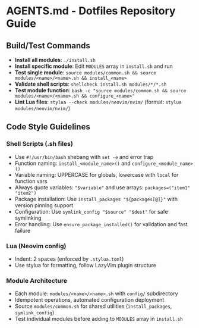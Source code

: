 # AGENTS.md - Dotfiles Repository Guide

## Build/Test Commands
- **Install all modules**: `./install.sh`
- **Install specific module**: Edit `MODULES` array in `install.sh` and run
- **Test single module**: `source modules/common.sh && source modules/<name>/<name>.sh && install_<name>`
- **Validate shell scripts**: `shellcheck install.sh modules/*/*.sh`
- **Test module function**: `bash -c "source modules/common.sh && source modules/<name>/<name>.sh && configure_<name>"`
- **Lint Lua files**: `stylua --check modules/neovim/nvim/` (format: `stylua modules/neovim/nvim/`)

## Code Style Guidelines

### Shell Scripts (.sh files)
- Use `#!/usr/bin/bash` shebang with `set -e` and error trap
- Function naming: `install_<module_name>()` and `configure_<module_name>()`
- Variable naming: UPPERCASE for globals, lowercase with `local` for function vars
- Always quote variables: `"$variable"` and use arrays: `packages=("item1" "item2")`
- Package installation: Use `install_packages "${packages[@]}"` with version pinning support
- Configuration: Use `symlink_config "$source" "$dest"` for safe symlinking
- Error handling: Use `ensure_package_installed()` for validation and fast failure

### Lua (Neovim config)
- Indent: 2 spaces (enforced by `.stylua.toml`)
- Use stylua for formatting, follow LazyVim plugin structure

### Module Architecture
- Each module: `modules/<name>/<name>.sh` with `config/` subdirectory
- Idempotent operations, automated configuration deployment
- Source `modules/common.sh` for shared utilities (`install_packages`, `symlink_config`)
- Test individual modules before adding to `MODULES` array in `install.sh`